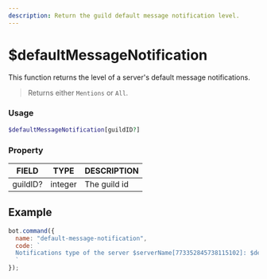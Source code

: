 ```yaml
---
description: Return the guild default message notification level.
---
```


# $defaultMessageNotification

This function returns the level of a server's default message notifications.

> Returns either `Mentions` or `All`.

### Usage

```php
$defaultMessageNotification[guildID?]
```

### Property

| FIELD | TYPE | DESCRIPTION |
| ----- | ----- | ----- | 
| guildID? | integer | The guild id | 

## Example

```javascript
bot.command({
  name: "default-message-notification",
  code: `
  Notifications type of the server $serverName[773352845738115102]: $defaultMessageNotification[773352845738115102]
  `
});
```
